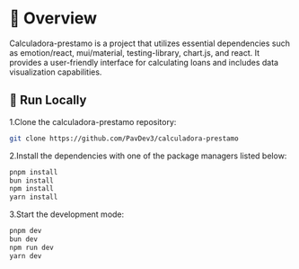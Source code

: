 # 📌 Overview

Calculadora-prestamo is a project that utilizes essential dependencies such as emotion/react, mui/material, testing-library, chart.js, and react. It provides a user-friendly interface for calculating loans and includes data visualization capabilities.

## 🚀 Run Locally
1.Clone the calculadora-prestamo repository:
```sh
git clone https://github.com/PavDev3/calculadora-prestamo
```
2.Install the dependencies with one of the package managers listed below:
```bash
pnpm install
bun install
npm install
yarn install
```
3.Start the development mode:
```bash
pnpm dev
bun dev
npm run dev
yarn dev
```


